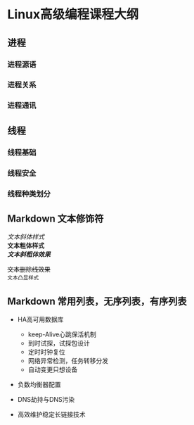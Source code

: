 # Linux高级编程课程大纲


## 进程
### 进程源语
### 进程关系
### 进程通讯



## 线程
### 线程基础
### 线程安全
### 线程种类划分

## Markdown 文本修饰符


*文本斜体样式*</br>
**文本粗体样式**</br>
***文本斜粗体效果***</br>

~~文本删除线效果~~</br>
`文本凸显样式`</br>

## Markdown 常用列表，无序列表，有序列表

* HA高可用数据库
   * keep-Alive心跳保活机制
	* 到时试探，试探包设计
	* 定时时钟复位
   * 网络异常检测，任务转移分发
   * 自动变更只想设备

* 负数均衡器配置

* DNS劫持与DNS污染

* 高效维护稳定长链接技术

